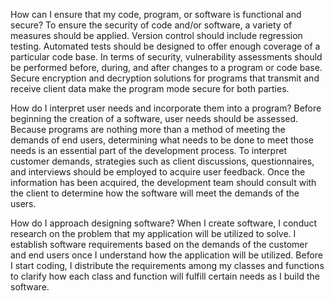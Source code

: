 
How can I ensure that my code, program, or software is functional and secure? To ensure the security of code and/or software, a variety of measures should be applied. Version control should include regression testing. Automated tests should be designed to offer enough coverage of a particular code base. In terms of security, vulnerability assessments should be performed before, during, and after changes to a program or code base. Secure encryption and decryption solutions for programs that transmit and receive client data make the program mode secure for both parties.

How do I interpret user needs and incorporate them into a program? Before beginning the creation of a software, user needs should be assessed. Because programs are nothing more than a method of meeting the demands of end users, determining what needs to be done to meet those needs is an essential part of the development process. To interpret customer demands, strategies such as client discussions, questionnaires, and interviews should be employed to acquire user feedback. Once the information has been acquired, the development team should consult with the client to determine how the software will meet the demands of the users.

How do I approach designing software? When I create software, I conduct research on the problem that my application will be utilized to solve. I establish software requirements based on the demands of the customer and end users once I understand how the application will be utilized. Before I start coding, I distribute the requirements among my classes and functions to clarify how each class and function will fulfill certain needs as I build the software.
